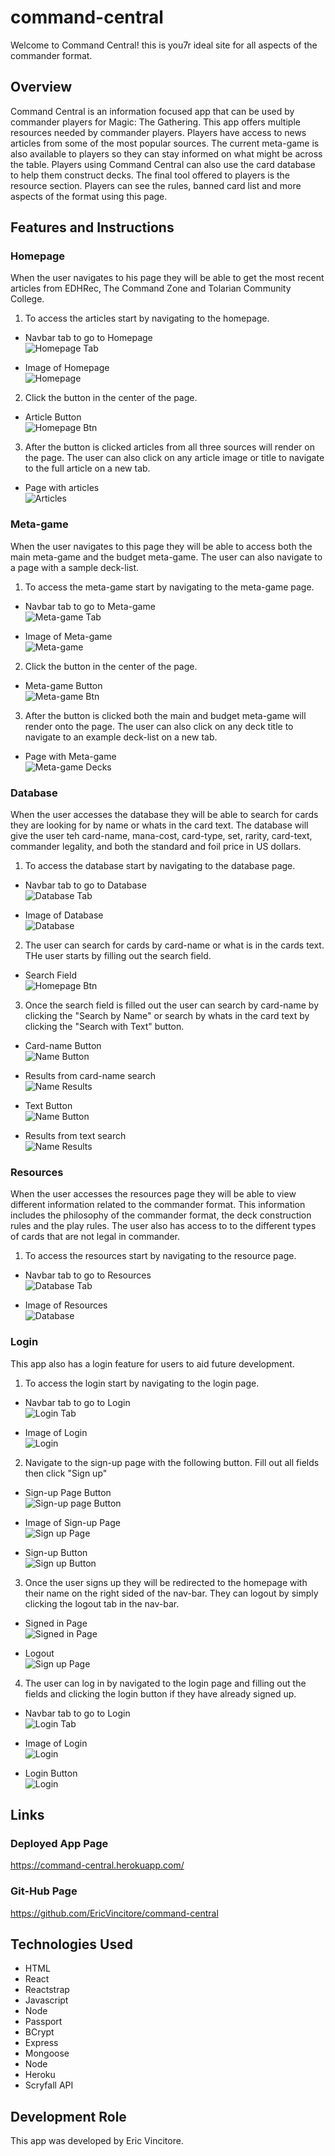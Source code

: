 # command-central

Welcome to Command Central! this is you7r ideal site for all aspects of the commander format.  

## Overview

Command Central is an information focused app that can be used by commander players for Magic: The Gathering. This app offers multiple resources needed by commander players. Players have access to news articles from some of the most popular sources. The current meta-game is also available to players so they can stay informed on what might be across the table. Players using Command Central can also use the card database to help them construct decks. The final tool offered to players is the resource section. Players can see the rules, banned card list and more aspects of the format using this page.  

## Features and Instructions

### Homepage
When the user navigates to his page they will be able to get the most recent articles from EDHRec, The Command Zone and Tolarian Community College. 

1. To access the articles start by navigating to the homepage.  

*  Navbar tab to go to Homepage  
![Homepage Tab](client/public/images/HomepageBtn.PNG)

* Image of Homepage  
![Homepage](client/public/images/Homepage.PNG)  

2. Click the button in the center of the page.

* Article Button  
![Homepage Btn](client/public/images/artBtn.PNG)  

3. After the button is clicked articles from all three sources will render on the page.  The user can also click on any article image or title to navigate to the full article on a new tab.

* Page with articles  
![Articles](client/public/images/arts.PNG) 

### Meta-game
When the user navigates to this page they will be able to access both the main meta-game and the budget meta-game. The user can also navigate to a page with a sample deck-list. 

1. To access the meta-game start by navigating to the meta-game page.  

*  Navbar tab to go to Meta-game  
![Meta-game Tab](client/public/images/metatab.PNG)

* Image of Meta-game  
![Meta-game](client/public/images/meta.PNG)  

2. Click the button in the center of the page.

* Meta-game Button  
![Meta-game Btn](client/public/images/metaBtn.PNG)  

3. After the button is clicked both the main and budget meta-game will render onto the page.  The user can also click on any deck title to navigate to an example deck-list on a new tab.

* Page with Meta-game  
![Meta-game Decks](client/public/images/metagame.PNG) 

### Database 
When the user accesses the database they will be able to search for cards they are looking for by name or whats in the card text. The database will give the user teh card-name, mana-cost, card-type, set, rarity, card-text, commander legality, and both the standard and foil price in US dollars.

1. To access the database start by navigating to the database page.  

*  Navbar tab to go to Database  
![Database Tab](client/public/images/dataTab.PNG)

* Image of Database  
![Database](client/public/images/dataPage.PNG)  

2. The user can search for cards by card-name or what is in the cards text. THe user starts by filling out the search field. 

* Search Field  
![Homepage Btn](client/public/images/search.PNG)  

3. Once the search field is filled out the user can search by card-name by clicking the "Search by Name" or search by whats in the card text by clicking the "Search with Text" button.

* Card-name Button  
![Name Button](client/public/images/nameBtn.PNG) 

* Results from card-name search  
![Name Results](client/public/images/nameSearch.PNG)  

* Text Button  
![Name Button](client/public/images/textBtn.PNG) 

* Results from text search  
![Name Results](client/public/images/textSearch.PNG)  

### Resources
When the user accesses the resources page they will be able to view different information related to the commander format.  This information includes the philosophy of the commander format, the deck construction rules and the play rules. The user also has access to to the different types of cards that are not legal in commander.

1. To access the resources start by navigating to the resource page.  

*  Navbar tab to go to Resources  
![Database Tab](client/public/images/RecTab.PNG)

* Image of Resources  
![Database](client/public/images/rec.PNG)  

### Login
This app also has a login feature for users to aid future development.

1. To access the login start by navigating to the login page.  

*  Navbar tab to go to Login  
![Login Tab](client/public/images/logTab.PNG)

* Image of Login  
![Login](client/public/images/log.PNG) 

2. Navigate to the sign-up page with the following button. Fill out all fields then click "Sign up" 

*  Sign-up Page Button  
![Sign-up page Button](client/public/images/suBtn.PNG)

* Image of Sign-up Page  
![Sign up Page](client/public/images/su.PNG)  

* Sign-up Button  
![Sign up Button](client/public/images/suf.PNG) 

3.  Once the user signs up they will be redirected to the homepage with their name on the right sided of the nav-bar. They can logout by simply clicking the logout tab in the nav-bar. 

*  Signed in Page  
![Signed in Page](client/public/images/loggedIn.PNG)

* Logout  
![Sign up Page](client/public/images/logout.PNG)  

4. The user can log in by navigated to the login page and filling out the fields and clicking the login button if they have already signed up.

*  Navbar tab to go to Login  
![Login Tab](client/public/images/logTab.PNG)

* Image of Login  
![Login](client/public/images/log.PNG) 

* Login Button  
![Login](client/public/images/liBtn.PNG) 

## Links

### Deployed App Page
 
https://command-central.herokuapp.com/

### Git-Hub Page

https://github.com/EricVincitore/command-central

## Technologies Used

* HTML
* React
* Reactstrap
* Javascript
* Node
* Passport
* BCrypt
* Express
* Mongoose
* Node
* Heroku
* Scryfall API

## Development Role

This app was developed by Eric Vincitore.